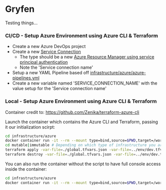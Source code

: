 # Gryfen
Testing things...

### CI/CD - Setup Azure Environment using Azure CLI & Terraform
 * Create a new Azure DevOps project
 * Create a new [Service Connection](https://docs.microsoft.com/en-us/azure/devops/pipelines/library/service-endpoints?view=azure-devops&tabs=yaml#create-a-service-connection)
   * The type should be a new [Azure Resource Manager using service principal authentication](https://docs.microsoft.com/en-us/azure/devops/pipelines/library/service-endpoints?view=azure-devops&tabs=yaml#sep-azure-resource-manager)
   * Note the 'Service connection name'
 * Setup a new YAML Pipeline based off [infrastructure/azure/azure-pipelines.yml](infrastructure/azure/azure-pipelines.yml)
 * Create a new variable named 'SERVICE_CONNECTION_NAME' with the value setup for the 'Service connection name'

### Local - Setup Azure Environment using Azure CLI & Terraform
Container credit to: https://github.com/Zenika/terraform-azure-cli

Launch the container which contains the Azure CLI and Terraform, passing it our initialization scirpt:

```bash
cd infrastructure/azure
docker container run -it --rm --mount type=bind,source=$PWD,target=/workspace zenika/terraform-azure-cli:latest ./init_local ../env/dev.tfvars.json true|false
cd mutable|immutable # Depending on which type of infrastructure you are trying to initialize
terraform apply -var-file=./global.tfvars.json -var-file=../env/dev.tfvars.json
terraform destroy -var-file=./global.tfvars.json -var-file=../env/dev.tfvars.json
```

You can also run the container without the script to have full console access inside the container:

```bash
cd infrastructure/azure
docker container run -it --rm --mount type=bind,source=$PWD,target=/workspace zenika/terraform-azure-cli:latest
```